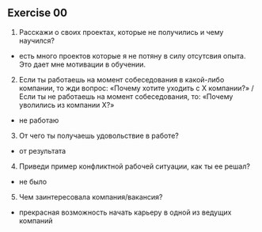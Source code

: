 ## Exercise 00 

1. Расскажи о своих проектах, которые не получились и чему научился?  
- есть много проектов которые я не потяну в силу отсутсвия опыта. Это дает мне мотивации в обучении. 

2. Если ты работаешь на момент собеседования в какой-либо компании, то жди вопрос: «Почему хотите уходить с Х компании?» / Если ты не работаешь на момент собеседования, то: «Почему уволились из компании Х?»  
- не работаю

3. От чего ты получаешь удовольствие в работе?
- от результата

4. Приведи пример конфликтной рабочей ситуации, как ты ее решал?
- не было

5. Чем заинтересовала компания/вакансия?  
- прекрасная возможность начать карьеру в одной из ведущих компаний